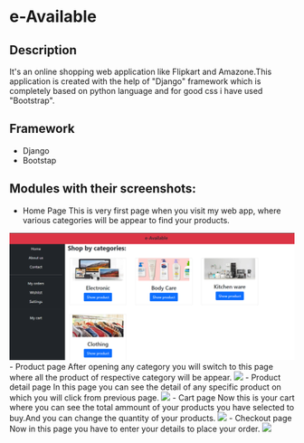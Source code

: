 # e-Available
## Description
It's an online shopping web application like Flipkart and Amazone.This application is created with the help of "Django" framework which is completely based on python language and for good css i have used "Bootstrap".

## Framework
- Django
- Bootstap

## Modules with their screenshots:
- Home Page
This is very first page when you visit my web app, where various categories will be appear to find your products. 
<img src="screenshots/Capture.PNG">
- Product page
After opening any category you will switch to this page where all the product of respective category will be appear.
<img src="screenshot/Capture1.PNG">
- Product detail page
In this page you can see the detail of any specific product on which you will click from previous page.
<img src="screenshot/Capture2.PNG">
- Cart page
Now this is your cart where you can see the total ammount of your products you have selected to buy.And you can change the quantity of your products.
<img src="screenshot/Capture3.PNG">
- Checkout page
Now in this page you have to enter your details to place your order.
<img src="screenshot/Capture4.PNG">

